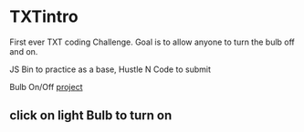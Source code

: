 # TXTintro
First ever TXT coding Challenge. Goal is to allow anyone to turn the bulb off and on. 

JS Bin to practice as a base, Hustle N Code to submit

Bulb On/Off [project](url)
<HTML>
    <!DOCTYPE html>
<html>
<body>
  <h2>
    click on light Bulb to turn on
  

